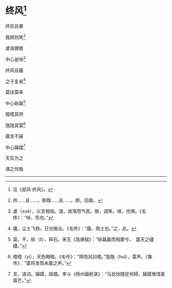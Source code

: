    

# 终风[^1]

终风且暴

我顾则笑[^2]

谑浪倨敖

中心是悼[^3]

终风且霾

之子复来[^4]

莫往莫来

中心砾磊[^5]

曀曀其阴

虺虺其雷[^6]

寤言不寐

中心躏蹂[^7]

天实为之

谓之何哉

* * *

[^1]: 见《邶风·终风》。
[^2]: 终……且……，即既……且……。顾，回首。
[^3]: 谑（xuè），以言相戏。浪，放荡而气高。敖，调笑。悼，忧惧。《毛传》：“悼，伤也。”
[^4]: 霾，尘土飞扬，日光暗淡。《毛传》：“霾，雨土也。”之，此。
[^5]: 莫，不。砾（lì），碎石。宋玉《高唐赋》：“砾磊磊而相摩兮，　震天之礚礚。”
[^6]: 曀曀（yì），天色晦暗。《毛传》：“阴而风曰曀。”虺虺（huī），雷声。《集传》：“雷将发而未震之声。”
[^7]: 言，语词。躏蹂，踩踏。李斗《扬州画舫录》：“马足纷随定何碍，躏蹂惟惜麦苗芒。”